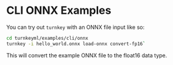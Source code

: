 # CLI ONNX Examples

You can try out `turnkey` with an ONNX file input like so:

```bash
cd turnkeyml/examples/cli/onnx
turnkey -i hello_world.onnx load-onnx convert-fp16`
```

This will convert the example ONNX file to the float16 data type.
